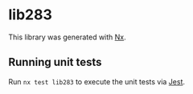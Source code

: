 # lib283

This library was generated with [Nx](https://nx.dev).


## Running unit tests

Run `nx test lib283` to execute the unit tests via [Jest](https://jestjs.io).



